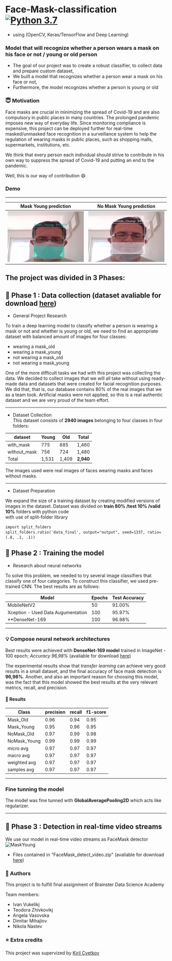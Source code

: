 # Face-Mask-classification [![Python 3.7](https://img.shields.io/badge/python-3.7-blue.svg)](https://www.python.org/downloads/release/python-370/)
-  using (OpenCV, Keras/TensorFlow and Deep Learning)

### Model that will recognize whether a person wears a mask on his face or not / young or old person 
- The goal of our project was to create a robust classifier, to collect data and prepare custom dataset,
- We built a model that recognizes whether a person wear a mask on his face or not,
- Furthermore, the model recognizes whether a person is young or old

### :innocent: Motivation
Face masks are crucial in minimizing the spread of Covid-19 and are also compulsory in public places in many countries. The prolonged pandemic imposes new way of everyday life. Since monitoring compliance is expensive, this project can be deployed further for real-time masked/unmasked face recognition in a surveillance system to help the regulation of wearing masks in public places, such as shopping malls, supermarkets, institutions, etc.

We think that every person each individual should strive to contribute in his own way to suppress the spread of Covid-19 and putting an end to the pandemic.

Well, this is our way of contribution :smile:

### Demo
__________________________________________________________________________
| Mask Young prediction       |  No Mask Young prediction   |
:-------------------------:|:-------------------------:
![MaskYoung](Prediction/MaskYoung.jpg)  |  ![NoMaskYoung](Prediction/NoMaskYoung.jpg) 

## The project was divided in 3 Phases:
## :open_file_folder: Phase 1 : Data collection (dataset avaliable for download [here](https://drive.google.com/file/d/1_Aj3mrR_t1y2gpOGhz1S_jHa6CXnP1ZL/view?usp=sharing))
- General Project Research

To train a deep learning model to classify whether a person is wearing a mask or not and whether is young or old, we need to find an appropriate dataset with balanced amount of images for four classes:
* wearing a mask_old
* wearing a mask_young
* not wearing a mask_old
* not wearing a mask_young

One of the more difficult tasks we had with this project was collecting the data. We decided to collect images that we will all take without using ready-made data and datasets that were created for facial recognition purposes. We did that, that is, our database contains 80% of the real images that we as a team took. Artificial masks were not applied, so this is a real authentic dataset and we are very proud of the team effort.
_________________________________________________________________________________
- Dataset Collection  
This dataset consists of **2940 images** belonging to four classes in four folders:

| dataset         | Young       | Old          | Total     |      
| -------------   | ------------| -------------|-----------|
| with_mask       | 775         | 685          | 1,460     |
| without_mask    | 756         | 724          | 1,480     |   
| Total           |1,531        |1,409         | **2,940**    |

The images used were real images of faces wearing masks and faces without masks.
_____________________________________________________________________________________
- Dataset Preparation  

We expand the size of a training dataset by creating modified versions of images in the dataset. 
Dataset was divided on **train 80% /test 10% /valid 10%** folders with python code   
with use of split-folder library  
```
import split_folders
split_folders.ratio('data_final', output="output", seed=1337, ratio=(.8, .1, .1))
```

## :muscle: Phase 2 : Training the model
- Research about neural networks  

To solve this problem, we needed to try several image classifiers that classify one of four categories. To construct this classifier, we used pre-trained CNN.
The best results are as follows:

| Model         | Epochs        | Test Accuracy|      
| ------------- | ------------- | -------------|
| MobileNetV2   | 50            | 91.00%
| Xception - Used Data Augumentation     | 100           | 95.97%
| **DenseNet-169  | 100           | 96.98%       | 
__________________________________________________________________________________________________
### :bulb: Compose neural network architectures  
Best results were achieved with **DenseNet-169 model** trained in ImageNet  - 100 epoch; *Accuracy 96,98%*  (avaliable for download [here](https://drive.google.com/file/d/1br82NTJzuguYaARf9DP5Z4tO9ai1rH5R/view?usp=sharing)) 

The experimental results show that *transfer learning* can achieve very good results in a small dataset, and the final accuracy of face mask detection is **96,98%**.
Another, and also an important reason for choosing this model, was the fact that this model showed the best results at the very relevant metrics, recall, and precision.

#### :key: Results

| Class         | precision     | recall       | f1-score    |     
| ------------- | ------------- | -------------|------------ |
| Mask_Old      | 0.96          | 0.94         |   0.95      |
| Mask_Young    | 0.95          | 0.96         |   0.95      |
| NoMask_Old    | 0.97          | 0.99         |   0.98      |
| NoMask_Young  | 0.99          | 0.99         |   0.99      |
| micro avg     | 0.97          | 0.97         |   0.97      |
| macro avg     | 0.97          | 0.97         |   0.97      |
| weighted avg  | 0.97          | 0.97         |   0.97      |
| samples avg   | 0.97          | 0.97         |   0.97      |
___________________________________________________________________________________________________
### Fine tunning the model
The model was fine tunned with **GlobalAveragePooling2D** which acts like regularizer.  
___________________________________________________________________________________________________

## :rocket: Phase 3 : Detection in real-time video streams

We use our model in real-time video streams as FaceMask detector 
![MaskYoung](Prediction/FaceMask-Detection.gif)  
-  Files contained in  "FaceMask_detect_video.zip" (avaliable for download [here](https://github.com/IvoVuk/Face-Mask-classification/blob/master/FaceMask_detect_video.zip))

### :clap: Authors
This project is to fulfill final assignment of Brainster Data Science Academy

Team members:

* Ivan Vukelikj
* Teodora Zhivkovikj
* Angela Vasovska
* Dimitar Mihajlov
* Nikola Nastev

### :star: Extra credits

This project was supervized by [Kiril Cvetkov](https://github.com/kirilcvetkov92)
